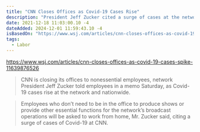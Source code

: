 ```yaml
---
title: "CNN Closes Offices as Covid-19 Cases Rise"
description: "President Jeff Zucker cited a surge of cases at the network in a memo on the decision"
date: 2021-12-18 11:03:00.10 -4
dateAdded: 2024-12-01 11:59:43.10 -4
isBasedOn: "https://www.wsj.com/articles/cnn-closes-offices-as-covid-19-cases-spike-11639876526"
tags:
  - Labor
---
```


https://www.wsj.com/articles/cnn-closes-offices-as-covid-19-cases-spike-11639876526

> CNN is closing its offices to nonessential employees, network President Jeff Zucker told employees in a memo Saturday, as Covid-19 cases rise at the network and nationwide.

> Employees who don’t need to be in the office to produce shows or provide other essential functions for the network’s broadcast operations will be asked to work from home, Mr. Zucker said, citing a surge of cases of Covid-19 at CNN.
